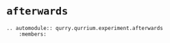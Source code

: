 # `afterwards`

```{eval-rst}
.. automodule:: qurry.qurrium.experiment.afterwards
    :members:
```
